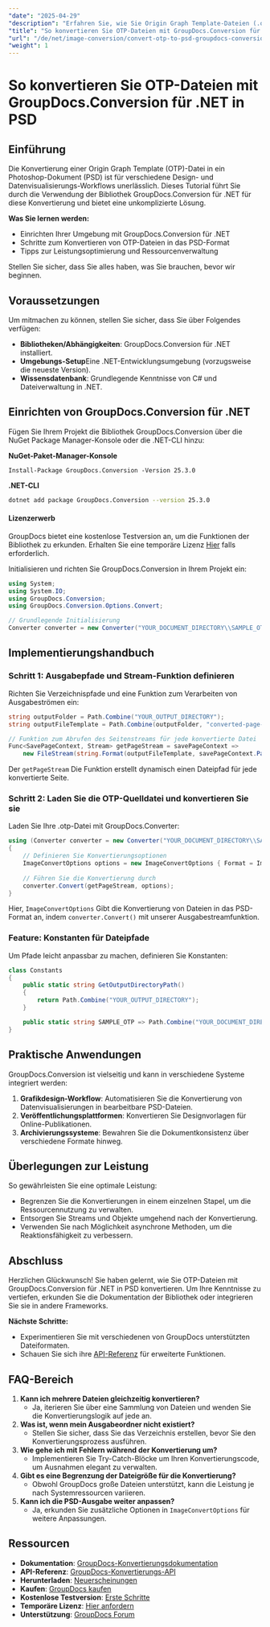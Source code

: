 ```yaml
---
"date": "2025-04-29"
"description": "Erfahren Sie, wie Sie Origin Graph Template-Dateien (.otp) mit GroupDocs.Conversion für .NET nahtlos in Photoshop-Dokumente (.psd) konvertieren. Ideal für Design- und Datenvisualisierungs-Workflows."
"title": "So konvertieren Sie OTP-Dateien mit GroupDocs.Conversion für .NET in PSD"
"url": "/de/net/image-conversion/convert-otp-to-psd-groupdocs-conversion-dotnet/"
"weight": 1
---
```


# So konvertieren Sie OTP-Dateien mit GroupDocs.Conversion für .NET in PSD

## Einführung

Die Konvertierung einer Origin Graph Template (OTP)-Datei in ein Photoshop-Dokument (PSD) ist für verschiedene Design- und Datenvisualisierungs-Workflows unerlässlich. Dieses Tutorial führt Sie durch die Verwendung der Bibliothek GroupDocs.Conversion für .NET für diese Konvertierung und bietet eine unkomplizierte Lösung.

**Was Sie lernen werden:**
- Einrichten Ihrer Umgebung mit GroupDocs.Conversion für .NET
- Schritte zum Konvertieren von OTP-Dateien in das PSD-Format
- Tipps zur Leistungsoptimierung und Ressourcenverwaltung

Stellen Sie sicher, dass Sie alles haben, was Sie brauchen, bevor wir beginnen.

## Voraussetzungen

Um mitmachen zu können, stellen Sie sicher, dass Sie über Folgendes verfügen:

- **Bibliotheken/Abhängigkeiten**: GroupDocs.Conversion für .NET installiert.
- **Umgebungs-Setup**Eine .NET-Entwicklungsumgebung (vorzugsweise die neueste Version).
- **Wissensdatenbank**: Grundlegende Kenntnisse von C# und Dateiverwaltung in .NET.

## Einrichten von GroupDocs.Conversion für .NET

Fügen Sie Ihrem Projekt die Bibliothek GroupDocs.Conversion über die NuGet Package Manager-Konsole oder die .NET-CLI hinzu:

**NuGet-Paket-Manager-Konsole**
```plaintext
Install-Package GroupDocs.Conversion -Version 25.3.0
```

**.NET-CLI**
```bash
dotnet add package GroupDocs.Conversion --version 25.3.0
```

#### Lizenzerwerb

GroupDocs bietet eine kostenlose Testversion an, um die Funktionen der Bibliothek zu erkunden. Erhalten Sie eine temporäre Lizenz [Hier](https://purchase.groupdocs.com/temporary-license/) falls erforderlich.

Initialisieren und richten Sie GroupDocs.Conversion in Ihrem Projekt ein:

```csharp
using System;
using System.IO;
using GroupDocs.Conversion;
using GroupDocs.Conversion.Options.Convert;

// Grundlegende Initialisierung
Converter converter = new Converter("YOUR_DOCUMENT_DIRECTORY\\SAMPLE_OTP");
```

## Implementierungshandbuch

### Schritt 1: Ausgabepfade und Stream-Funktion definieren

Richten Sie Verzeichnispfade und eine Funktion zum Verarbeiten von Ausgabeströmen ein:

```csharp
string outputFolder = Path.Combine("YOUR_OUTPUT_DIRECTORY");
string outputFileTemplate = Path.Combine(outputFolder, "converted-page-{0}.psd");

// Funktion zum Abrufen des Seitenstreams für jede konvertierte Datei
Func<SavePageContext, Stream> getPageStream = savePageContext =>
    new FileStream(string.Format(outputFileTemplate, savePageContext.Page), FileMode.Create);
```
Der `getPageStream` Die Funktion erstellt dynamisch einen Dateipfad für jede konvertierte Seite.

### Schritt 2: Laden Sie die OTP-Quelldatei und konvertieren Sie sie

Laden Sie Ihre .otp-Datei mit GroupDocs.Converter:

```csharp
using (Converter converter = new Converter("YOUR_DOCUMENT_DIRECTORY\\SAMPLE_OTP"))
{
    // Definieren Sie Konvertierungsoptionen
    ImageConvertOptions options = new ImageConvertOptions { Format = ImageFileType.Psd };
    
    // Führen Sie die Konvertierung durch
    converter.Convert(getPageStream, options);
}
```
Hier, `ImageConvertOptions` Gibt die Konvertierung von Dateien in das PSD-Format an, indem `converter.Convert()` mit unserer Ausgabestreamfunktion.

### Feature: Konstanten für Dateipfade

Um Pfade leicht anpassbar zu machen, definieren Sie Konstanten:

```csharp
class Constants
{
    public static string GetOutputDirectoryPath()
    {
        return Path.Combine("YOUR_OUTPUT_DIRECTORY");
    }

    public static string SAMPLE_OTP => Path.Combine("YOUR_DOCUMENT_DIRECTORY", "SAMPLE_OTP");
}
```

## Praktische Anwendungen

GroupDocs.Conversion ist vielseitig und kann in verschiedene Systeme integriert werden:

1. **Grafikdesign-Workflow**: Automatisieren Sie die Konvertierung von Datenvisualisierungen in bearbeitbare PSD-Dateien.
2. **Veröffentlichungsplattformen**: Konvertieren Sie Designvorlagen für Online-Publikationen.
3. **Archivierungssysteme**: Bewahren Sie die Dokumentkonsistenz über verschiedene Formate hinweg.

## Überlegungen zur Leistung

So gewährleisten Sie eine optimale Leistung:
- Begrenzen Sie die Konvertierungen in einem einzelnen Stapel, um die Ressourcennutzung zu verwalten.
- Entsorgen Sie Streams und Objekte umgehend nach der Konvertierung.
- Verwenden Sie nach Möglichkeit asynchrone Methoden, um die Reaktionsfähigkeit zu verbessern.

## Abschluss

Herzlichen Glückwunsch! Sie haben gelernt, wie Sie OTP-Dateien mit GroupDocs.Conversion für .NET in PSD konvertieren. Um Ihre Kenntnisse zu vertiefen, erkunden Sie die Dokumentation der Bibliothek oder integrieren Sie sie in andere Frameworks.

**Nächste Schritte:**
- Experimentieren Sie mit verschiedenen von GroupDocs unterstützten Dateiformaten.
- Schauen Sie sich ihre [API-Referenz](https://reference.groupdocs.com/conversion/net/) für erweiterte Funktionen.

## FAQ-Bereich

1. **Kann ich mehrere Dateien gleichzeitig konvertieren?**
   - Ja, iterieren Sie über eine Sammlung von Dateien und wenden Sie die Konvertierungslogik auf jede an.
2. **Was ist, wenn mein Ausgabeordner nicht existiert?**
   - Stellen Sie sicher, dass Sie das Verzeichnis erstellen, bevor Sie den Konvertierungsprozess ausführen.
3. **Wie gehe ich mit Fehlern während der Konvertierung um?**
   - Implementieren Sie Try-Catch-Blöcke um Ihren Konvertierungscode, um Ausnahmen elegant zu verwalten.
4. **Gibt es eine Begrenzung der Dateigröße für die Konvertierung?**
   - Obwohl GroupDocs große Dateien unterstützt, kann die Leistung je nach Systemressourcen variieren.
5. **Kann ich die PSD-Ausgabe weiter anpassen?**
   - Ja, erkunden Sie zusätzliche Optionen in `ImageConvertOptions` für weitere Anpassungen.

## Ressourcen

- **Dokumentation**: [GroupDocs-Konvertierungsdokumentation](https://docs.groupdocs.com/conversion/net/)
- **API-Referenz**: [GroupDocs-Konvertierungs-API](https://reference.groupdocs.com/conversion/net/)
- **Herunterladen**: [Neuerscheinungen](https://releases.groupdocs.com/conversion/net/)
- **Kaufen**: [GroupDocs kaufen](https://purchase.groupdocs.com/buy)
- **Kostenlose Testversion**: [Erste Schritte](https://releases.groupdocs.com/conversion/net/)
- **Temporäre Lizenz**: [Hier anfordern](https://purchase.groupdocs.com/temporary-license/)
- **Unterstützung**: [GroupDocs Forum](https://forum.groupdocs.com/c/conversion/10)